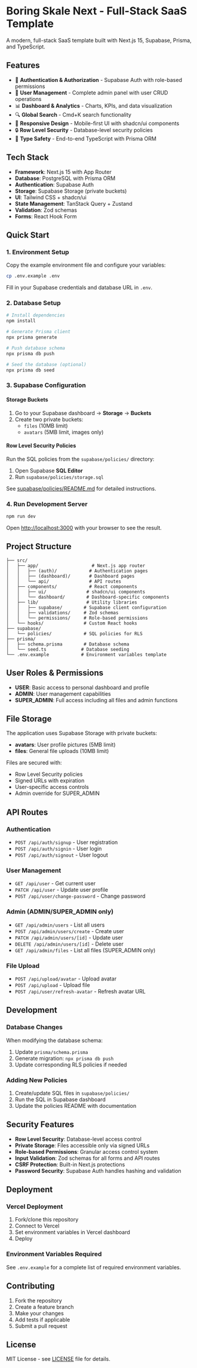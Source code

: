 # Boring Skale Next - Full-Stack SaaS Template

A modern, full-stack SaaS template built with Next.js 15, Supabase, Prisma, and TypeScript.

## Features

- 🔐 **Authentication & Authorization** - Supabase Auth with role-based permissions
- 👥 **User Management** - Complete admin panel with user CRUD operations
- 📊 **Dashboard & Analytics** - Charts, KPIs, and data visualization
- 🔍 **Global Search** - Cmd+K search functionality
- 📱 **Responsive Design** - Mobile-first UI with shadcn/ui components
- 🔒 **Row Level Security** - Database-level security policies
- 🎯 **Type Safety** - End-to-end TypeScript with Prisma ORM

## Tech Stack

- **Framework**: Next.js 15 with App Router
- **Database**: PostgreSQL with Prisma ORM
- **Authentication**: Supabase Auth
- **Storage**: Supabase Storage (private buckets)
- **UI**: Tailwind CSS + shadcn/ui
- **State Management**: TanStack Query + Zustand
- **Validation**: Zod schemas
- **Forms**: React Hook Form

## Quick Start

### 1. Environment Setup

Copy the example environment file and configure your variables:

```bash
cp .env.example .env
```

Fill in your Supabase credentials and database URL in `.env`.

### 2. Database Setup

```bash
# Install dependencies
npm install

# Generate Prisma client
npx prisma generate

# Push database schema
npx prisma db push

# Seed the database (optional)
npx prisma db seed
```

### 3. Supabase Configuration

#### Storage Buckets
1. Go to your Supabase dashboard → **Storage** → **Buckets**
2. Create two private buckets:
   - `files` (10MB limit)
   - `avatars` (5MB limit, images only)

#### Row Level Security Policies
Run the SQL policies from the `supabase/policies/` directory:

1. Open Supabase **SQL Editor**
2. Run `supabase/policies/storage.sql`

See [supabase/policies/README.md](./supabase/policies/README.md) for detailed instructions.

### 4. Run Development Server

```bash
npm run dev
```

Open [http://localhost:3000](http://localhost:3000) with your browser to see the result.

## Project Structure

```
├── src/
│   ├── app/                    # Next.js app router
│   │   ├── (auth)/            # Authentication pages
│   │   ├── (dashboard)/       # Dashboard pages
│   │   └── api/               # API routes
│   ├── components/            # React components
│   │   ├── ui/               # shadcn/ui components
│   │   └── dashboard/        # Dashboard-specific components
│   ├── lib/                  # Utility libraries
│   │   ├── supabase/        # Supabase client configuration
│   │   ├── validations/     # Zod schemas
│   │   └── permissions/     # Role-based permissions
│   └── hooks/               # Custom React hooks
├── supabase/
│   └── policies/            # SQL policies for RLS
├── prisma/
│   ├── schema.prisma        # Database schema
│   └── seed.ts             # Database seeding
└── .env.example            # Environment variables template
```

## User Roles & Permissions

- **USER**: Basic access to personal dashboard and profile
- **ADMIN**: User management capabilities
- **SUPER_ADMIN**: Full access including all files and admin functions

## File Storage

The application uses Supabase Storage with private buckets:

- **avatars**: User profile pictures (5MB limit)
- **files**: General file uploads (10MB limit)

Files are secured with:
- Row Level Security policies
- Signed URLs with expiration
- User-specific access controls
- Admin override for SUPER_ADMIN

## API Routes

### Authentication
- `POST /api/auth/signup` - User registration
- `POST /api/auth/signin` - User login
- `POST /api/auth/signout` - User logout

### User Management
- `GET /api/user` - Get current user
- `PATCH /api/user` - Update user profile
- `POST /api/user/change-password` - Change password

### Admin (ADMIN/SUPER_ADMIN only)
- `GET /api/admin/users` - List all users
- `POST /api/admin/users/create` - Create user
- `PATCH /api/admin/users/[id]` - Update user
- `DELETE /api/admin/users/[id]` - Delete user
- `GET /api/admin/files` - List all files (SUPER_ADMIN only)

### File Upload
- `POST /api/upload/avatar` - Upload avatar
- `POST /api/upload` - Upload file
- `POST /api/user/refresh-avatar` - Refresh avatar URL

## Development

### Database Changes

When modifying the database schema:

1. Update `prisma/schema.prisma`
2. Generate migration: `npx prisma db push`
3. Update corresponding RLS policies if needed

### Adding New Policies

1. Create/update SQL files in `supabase/policies/`
2. Run the SQL in Supabase dashboard
3. Update the policies README with documentation

## Security Features

- **Row Level Security**: Database-level access control
- **Private Storage**: Files accessible only via signed URLs  
- **Role-based Permissions**: Granular access control system
- **Input Validation**: Zod schemas for all forms and API routes
- **CSRF Protection**: Built-in Next.js protections
- **Password Security**: Supabase Auth handles hashing and validation

## Deployment

### Vercel Deployment

1. Fork/clone this repository
2. Connect to Vercel
3. Set environment variables in Vercel dashboard
4. Deploy

### Environment Variables Required

See `.env.example` for a complete list of required environment variables.

## Contributing

1. Fork the repository
2. Create a feature branch
3. Make your changes
4. Add tests if applicable  
5. Submit a pull request

## License

MIT License - see [LICENSE](LICENSE) file for details.

